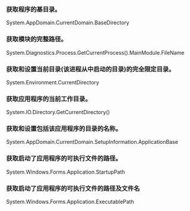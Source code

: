 ### 获取程序的基目录。
System.AppDomain.CurrentDomain.BaseDirectory

### 获取模块的完整路径。
System.Diagnostics.Process.GetCurrentProcess().MainModule.FileName

### 获取和设置当前目录(该进程从中启动的目录)的完全限定目录。
System.Environment.CurrentDirectory

### 获取应用程序的当前工作目录。
System.IO.Directory.GetCurrentDirectory() 

### 获取和设置包括该应用程序的目录的名称。
System.AppDomain.CurrentDomain.SetupInformation.ApplicationBase

### 获取启动了应用程序的可执行文件的路径。
System.Windows.Forms.Application.StartupPath 

### 获取启动了应用程序的可执行文件的路径及文件名
System.Windows.Forms.Application.ExecutablePath
